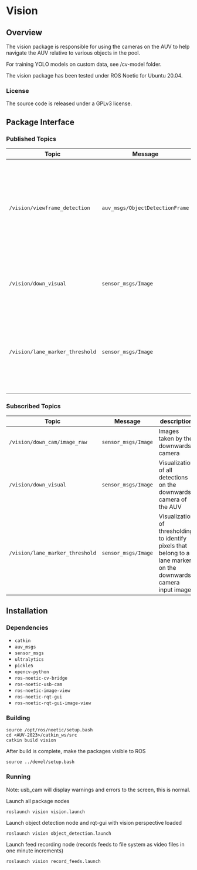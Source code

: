 # Vision


## Overview


The vision package is responsible for using the cameras on the AUV to help navigate the AUV relative to various objects in the pool.

For training YOLO models on custom data, see /cv-model folder.

The vision package has been tested under ROS Noetic for Ubuntu 20.04.

### License

The source code is released under a GPLv3 license.

## Package Interface

### Published Topics

| Topic | Message | description |
| ------ | ------- | ---------- |
| `/vision/viewframe_detection` | `auv_msgs/ObjectDetectionFrame` | Bounding box, confidence, class id, and camera on which detection was made of all objects in the viewframe of the AUV |
| `/vision/down_visual` | `sensor_msgs/Image` | Visualization of all detections on the downwards camera of the AUV |
| `/vision/lane_marker_threshold` | `sensor_msgs/Image` | Visualization of thresholding to identify pixels that belong to a lane marker on the downwards camera input image |

### Subscribed Topics

| Topic | Message | description |
| ------ | ------- | ---------- |
| `/vision/down_cam/image_raw` | `sensor_msgs/Image` | Images taken by the downwards camera |
| `/vision/down_visual` | `sensor_msgs/Image` | Visualization of all detections on the downwards camera of the AUV |
| `/vision/lane_marker_threshold` | `sensor_msgs/Image` | Visualization of thresholding to identify pixels that belong to a lane marker on the downwards camera input image |

## Installation

### Dependencies

- `catkin`
- `auv_msgs`
- `sensor_msgs`
- `ultralytics`
- `pickle5`
- `opencv-python`
- `ros-noetic-cv-bridge`
- `ros-noetic-usb-cam`
- `ros-noetic-image-view`
- `ros-noetic-rqt-gui`
- `ros-noetic-rqt-gui-image-view`

### Building

	source /opt/ros/noetic/setup.bash
	cd <AUV-2023>/catkin_ws/src
	catkin build vision

After build is complete, make the packages visible to ROS

	source ../devel/setup.bash

### Running

Note: usb_cam will display warnings and errors to the screen, this is normal.

Launch all package nodes

	roslaunch vision vision.launch

Launch object detection node and rqt-gui with vision perspective loaded

	roslaunch vision object_detection.launch

Launch feed recording node (records feeds to file system as video files in one minute increments)

	roslaunch vision record_feeds.launch
	
